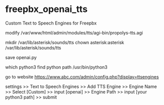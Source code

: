 # freepbx_openai_tts
Custom Text to Speech Engines for Freepbx


modify /var/www/html/admin/modules/tts/agi-bin/propolys-tts.agi

mkdir /var/lib/asterisk/sounds/tts
chown asterisk:asterisk /var/lib/asterisk/sounds/tts

save openai.py

which python3 find python path
/usr/bin/python3

go to website
https://www.abc.com/admin/config.php?display=ttsengines

settings >> Text to Speech Engines >> Add TTS Engine >> Engine Name >> Select [Custom] >> input [openai] >> Engine Path >> input [your python3 path] >> submit
